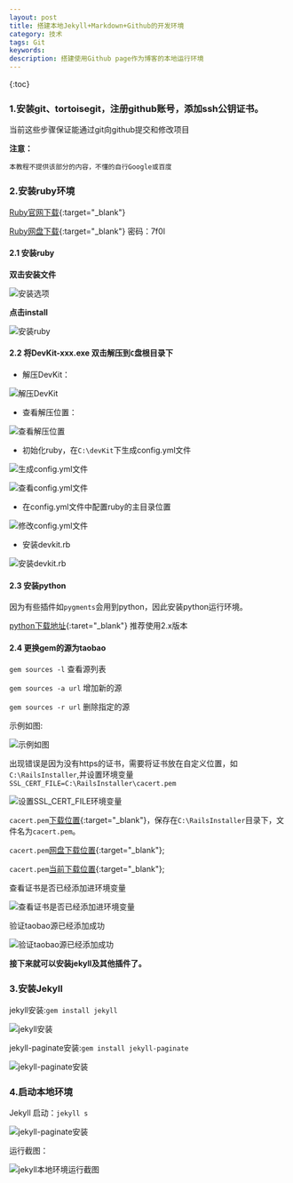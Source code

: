 ```yaml
---
layout: post
title: 搭建本地Jekyll+Markdown+Github的开发环境
category: 技术
tags: Git
keywords: 
description: 搭建使用Github page作为博客的本地运行环境
---
```


{:toc}

### 1.安装git、tortoisegit，注册github账号，添加ssh公钥证书。

当前这些步骤保证能通过git向github提交和修改项目

**注意：**

	本教程不提供该部分的内容，不懂的自行Google或百度

### 2.安装ruby环境 

[Ruby官网下载](http://rubyinstaller.org/){:target="_blank"}

[Ruby网盘下载](http://pan.baidu.com/s/1miguKXi){:target="_blank"} 密码：7f0l 

#### 2.1 安装ruby

**双击安装文件**

![安装选项](//raw.githubusercontent.com/George5814/blog-pic/master/image/git/ruby-setup-1.png)

**点击install**

![安装ruby](//raw.githubusercontent.com/George5814/blog-pic/master/image/git/ruby-setup-2.png)

#### 2.2 将DevKit-xxx.exe 双击解压到`C`盘根目录下

- 解压DevKit：

![解压DevKit](//raw.githubusercontent.com/George5814/blog-pic/master/image/git/ruby-setup-3.png)

- 查看解压位置：

![查看解压位置](//raw.githubusercontent.com/George5814/blog-pic/master/image/git/ruby-setup-4.png)
 
- 初始化ruby，在`C:\devKit`下生成config.yml文件


![生成config.yml文件](//raw.githubusercontent.com/George5814/blog-pic/master/image/git/ruby-setup-5.png)

![查看config.yml文件](//raw.githubusercontent.com/George5814/blog-pic/master/image/git/ruby-setup-6.png)

- 在config.yml文件中配置ruby的主目录位置

![修改config.yml文件](//raw.githubusercontent.com/George5814/blog-pic/master/image/git/ruby-setup-7.png)

- 安装devkit.rb 

![安装devkit.rb ](//raw.githubusercontent.com/George5814/blog-pic/master/image/git/ruby-setup-8.png)

#### 2.3 安装python

因为有些插件如`pygments`会用到python，因此安装python运行环境。

[python下载地址](https://www.python.org/downloads/){:taret="_blank"} 推荐使用2.x版本

#### 2.4 更换gem的源为taobao

`gem sources -l` 查看源列表

`gem sources -a url` 增加新的源

`gem sources -r url` 删除指定的源

示例如图:

![示例如图](//raw.githubusercontent.com/George5814/blog-pic/master/image/git/ruby-setup-9.png)

出现错误是因为没有https的证书，需要将证书放在自定义位置，如`C:\RailsInstaller`,并设置环境变量
`SSL_CERT_FILE=C:\RailsInstaller\cacert.pem`

![设置SSL_CERT_FILE环境变量](//raw.githubusercontent.com/George5814/blog-pic/master/image/git/ruby-setup-10.png)


`cacert.pem`[下载位置](https://curl.haxx.se/ca/cacert.pem){:target="_blank"}，保存在`C:\RailsInstaller`目录下，文件名为`cacert.pem`。

`cacert.pem`[网盘下载位置](http://pan.baidu.com/s/1pLSrGlt){:target="_blank"};

`cacert.pem`[当前下载位置](/public/file/cacert.pem){:target="_blank"};

查看证书是否已经添加进环境变量

![查看证书是否已经添加进环境变量](//raw.githubusercontent.com/George5814/blog-pic/master/image/git/ruby-setup-11.png)

验证taobao源已经添加成功

![验证taobao源已经添加成功](//raw.githubusercontent.com/George5814/blog-pic/master/image/git/ruby-setup-12.png)

**接下来就可以安装jekyll及其他插件了。**

### 3.安装Jekyll 

jekyll安装:`gem install jekyll`

![jekyll安装](//raw.githubusercontent.com/George5814/blog-pic/master/image/git/jekyll-setup-1.png)


jekyll-paginate安装:`gem install jekyll-paginate`

![jekyll-paginate安装](//raw.githubusercontent.com/George5814/blog-pic/master/image/git/jekyll-setup-2.png)

### 4.启动本地环境

Jekyll 启动：`jekyll s`


![jekyll-paginate安装](//raw.githubusercontent.com/George5814/blog-pic/master/image/git/jekyll-setup-3.png)


运行截图：

![jekyll本地环境运行截图](//raw.githubusercontent.com/George5814/blog-pic/master/image/git/jekyll-setup-4.png)


